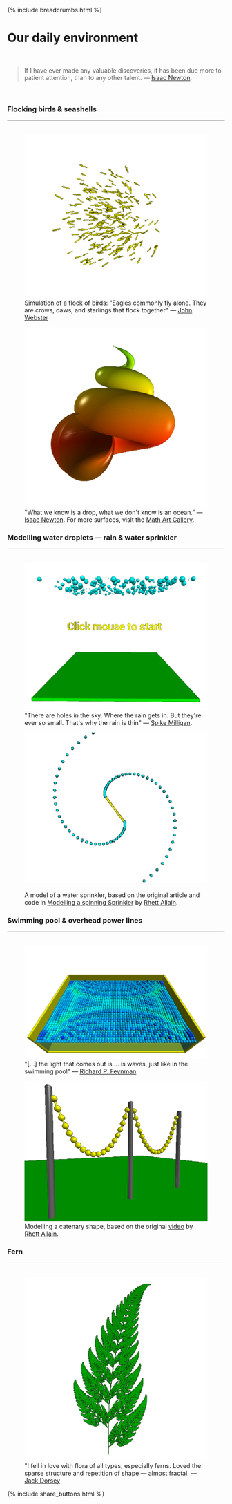 {% include breadcrumbs.html %}

<a name="nature"></a>
# Our daily environment
<div class="header_line"><br/></div>

<blockquote>
If I have ever made any valuable discoveries, it has been due more to patient attention, than to any other talent.
&mdash; <a href="https://en.wikipedia.org/wiki/Isaac_Newton">Isaac Newton</a>.
</blockquote><br/>

### Flocking birds &amp; seashells
<div style="border-top: 1px solid #999999"><br/></div>

<div class="double_image">
<figure class="left_image">
  <a href="flocking_birds.html">
    <img alt="Flocking birds" src="./images/flocking_birds.png" title="Click to animate"/>
  </a>
  <figcaption>Simulation of a flock of birds: "Eagles commonly fly alone. They are crows, daws, 
  and starlings that flock together" &mdash; 
  <a href="https://en.wikipedia.org/wiki/John_Webster">John Webster</a></figcaption>
</figure>
<figure class="right_image">
  <a href="../mathematics/gallery/index.html">
    <img alt="Conchoid" src="../mathematics/gallery/images/conchoid.png" title="Click to animate"/>
  </a>
  <figcaption>"What we know is a drop, what we don't know is an ocean.”
  &mdash; <a href="https://en.wikipedia.org/wiki/Isaac_Newton">Isaac Newton</a>.
  For more surfaces, visit the <a href="../mathematics/gallery/index.html">Math Art Gallery</a>.</figcaption>
</figure>
</div>
<p style="clear: both;"></p>

### Modelling water droplets &mdash; rain &amp; water sprinkler
<div style="border-top: 1px solid #999999"><br/></div>

<div class="double_image">
<figure class="left_image">
  <a href="raindrops.html">
    <img alt="Raindrops" src="images/raindrops.png" title="Click to animate"/>
  </a>
  <figcaption>"There are holes in the sky. Where the rain gets in. But they're ever so small. 
  That's why the rain is thin" &mdash; 
  <a href="https://en.wikipedia.org/wiki/Spike_Milligan">Spike Milligan</a>.
  </figcaption>
</figure>
<figure class="left_image">
  <a href="water_sprinkler.html">
    <img alt="Water sprinkler" src="images/water_sprinkler.png" title="Click to animate"/>
  </a>
  <figcaption><br />A model of a water sprinkler, based on the original article and code in 
  <a href="https://rhettallain.com/2019/11/12/modeling-a-spinning-sprinkler/Simulation">
  Modelling a spinning Sprinkler</a> by <a href="https://rhettallain.com/">Rhett Allain</a>.</figcaption>
</figure>
</div>
<p style="clear: both;"></p>

### Swimming pool &amp; overhead power lines

<div style="border-top: 1px solid #999999"><br/></div>

<div class="double_image">
<figure class="left_image">
  <a href="pool.html">
    <img alt="Swimming pool" src="images/pool.png" title="Click to animate"/>
  </a>
  <figcaption>"[...] the light that comes out is … is waves, just like in the swimming pool" &mdash; 
  <a href="https://www.youtube.com/watch?v=1qQQXTMih1A">Richard P. Feynman</a>.
  </figcaption>
</figure>
<figure class="right_image">
  <a href="catenary.html">
    <img alt="Overhead power lines" src="images/catenary.png" title="Click to animate"/>
  </a>
  <figcaption>Modelling a catenary shape, based on the original 
  <a href="https://www.youtube.com/watch?v=BdskNTgzpAo">video</a> by 
  <a href="https://rhettallain.com/">Rhett Allain</a>.</figcaption>
</figure>
</div>
<p style="clear: both;"></p>

### Fern

<div style="border-top: 1px solid #999999"><br/></div>

<div class="double_image">
<figure class="left_image">
  <a href="fern.html">
    <img alt="Fern" src="images/fern.png" title="Click to animate"/>
  </a>
  <figcaption>"I fell in love with flora of all types, especially ferns. 
  Loved the sparse structure and repetition of shape &mdash; almost fractal. &mdash;
  <a href="https://en.wikipedia.org/wiki/Jack_Dorsey">Jack Dorsey</a>  
  </figcaption>
</figure>
<figure class="right_image">
  <!-- RESERVED FOR FUTURE APPLICATION
    -->
</figure>
</div>
<p style="clear: both;"></p>

{% include share_buttons.html %}
